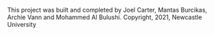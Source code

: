 ﻿This project was built and completed by Joel Carter, Mantas Burcikas, 
Archie Vann and Mohammed Al Bulushi. Copyright, 2021, Newcastle University
